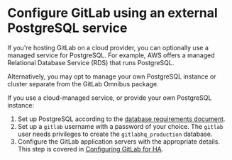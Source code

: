 # Configure GitLab using an external PostgreSQL service

If you're hosting GitLab on a cloud provider, you can optionally use a
managed service for PostgreSQL. For example, AWS offers a managed Relational
Database Service (RDS) that runs PostgreSQL.

Alternatively, you may opt to manage your own PostgreSQL instance or cluster
separate from the GitLab Omnibus package.

If you use a cloud-managed service, or provide your own PostgreSQL instance:

1. Set up PostgreSQL according to the
   [database requirements document](../install/requirements.md#database).
1. Set up a `gitlab` username with a password of your choice. The `gitlab` user
   needs privileges to create the `gitlabhq_production` database.
1. Configure the GitLab application servers with the appropriate details.
   This step is covered in [Configuring GitLab for HA](high_availability/gitlab.md).
